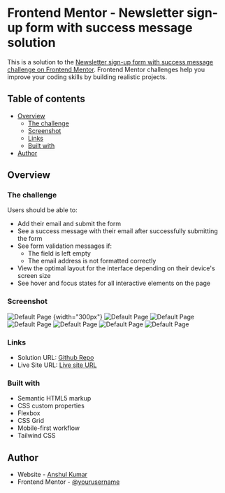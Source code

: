 # Frontend Mentor - Newsletter sign-up form with success message solution

This is a solution to the [Newsletter sign-up form with success message challenge on Frontend Mentor](https://www.frontendmentor.io/challenges/newsletter-signup-form-with-success-message-3FC1AZbNrv). Frontend Mentor challenges help you improve your coding skills by building realistic projects. 

## Table of contents

- [Overview](#overview)
  - [The challenge](#the-challenge)
  - [Screenshot](#screenshot)
  - [Links](#links)
  - [Built with](#built-with)
- [Author](#author)



## Overview

### The challenge

Users should be able to:

- Add their email and submit the form
- See a success message with their email after successfully submitting the form
- See form validation messages if:
  - The field is left empty
  - The email address is not formatted correctly
- View the optimal layout for the interface depending on their device's screen size
- See hover and focus states for all interactive elements on the page

### Screenshot

![Default Page](./output-ss/default-state.png) {width="300px"}
![Default Page](./output-ss/invalid-email.png)
![Default Page](./output-ss/button-hover-state.png)
![Default Page](./output-ss/Confirmation.png)
![Default Page](./output-ss/default-mobile-state.png)
![Default Page](./output-ss/invalid-email-mobile.png)
![Default Page](./output-ss/confirmation-mobile.png)


### Links

- Solution URL: [Github Repo](https://github.com/hianshul07/responsive-subscription-page)
- Live Site URL: [Live site URL](https://hianshul07.github.io/responsive-subscription-page/)


### Built with

- Semantic HTML5 markup
- CSS custom properties
- Flexbox
- CSS Grid
- Mobile-first workflow
- Tailwind CSS



## Author

- Website - [Anshul Kumar](https://github.com/hianshul07)
- Frontend Mentor - [@yourusername](https://www.frontendmentor.io/profile/hianshul07)


